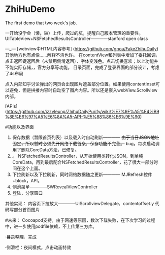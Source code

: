 # ZhiHuDemo
The first demo that two week's job.

一开始没学会（懒，轴）上传，爬过的坑，提醒自己版本管理的重要性。
UITableView+NSFetchedResultsController————stanford open class

—_—
[webview中HTML内容参考]
(https://github.com/gnou/FakeZhihuDaily)
其他地方也有点像……解释不清也许。
在contentView和列表中增加了委托回调，点击返回键返回后（未禁用侧滑返回），字体变浅色。点击切换喜欢；以上功能并不能实际存储，，官方分享等功能。
目录页面，完成了登录界面的部分设计，考虑了4s布局

点入内部知乎讨论弹出的网页会出现图片遮盖部分位置。如果使用contentInset可以避免，但是拼接内容时自动空了图片内容。所以还是嵌入webView.Scrollview内部。

[APIs]
(https://github.com/izzyleung/ZhihuDailyPurify/wiki/%E7%9F%A5%E4%B9%8E%E6%97%A5%E6%8A%A5-API-%E5%88%86%E6%9E%90)

#功能以及界面
1. 保存数据（暂限首页列表）以及载入时自动刷新———— ~~由于当日JSON地址固定，所以暂时必须先开网络下载首条，保存功能不完善。~~ bug，每次启动调用了删除CoreData方法，已修复。
2. 。 NSFetchedResultsController，从开始使用类转化JSON，到单纯CoreData，再到最后配合NSFetchedResultsController，花了很大一部分时间在这个上面。
2. 下拉刷新以及下拉刷新，同时网络数据随之更新———— MJRefresh控件+block，API。
3. 侧滑菜单————SWRevealViewController
4. 登陆，分享窗口

其他实现：
内容页下拉放大————UIScrollviewDelegate，contentoffset.y
代码写部分首页图片

#未来：
Cocoapod支持，由于网速等原因，数次下载失败，在下次学习的过程中，进一步使用podfile依赖，不上传第三方库。

·~~目录整理~~，完成

·侧滑栏：夜间模式，点击动画特效
